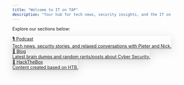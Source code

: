 ```yaml
---
title: "Welcome to IT on TAP"
description: "Your hub for tech news, security insights, and the IT on TAP podcast. Choose a section below to get started."
---
```


Explore our sections below:

<div class="flex flex-wrap justify-center items-stretch mv4">
  <a href="/podcast/" class="br3 pa4 ma3 tc grow w5 bg-white dark-gray b shadow-5 no-underline ba b--moon-gray" style="display: inline-flex; flex-direction: column; justify-content: space-between;">
    🎙️ Podcast
    <div class="db f6 fw4 mt2">Tech news, security stories, and relaxed conversations with Pieter and Nick.</div>
  </a>
  <a href="/posts/" class="br3 pa4 ma3 tc grow w5 bg-white dark-gray b shadow-5 no-underline ba b--moon-gray" style="display: inline-flex; flex-direction: column; justify-content: space-between;">
    📝 Blog
    <div class="db f6 fw4 mt2">Latest brain dumps and random rants/posts about Cyber Security.</div>
  </a>
  <a href="/hackthebox/" class="br3 pa4 ma3 tc grow w5 bg-white dark-gray b shadow-5 no-underline ba b--moon-gray" style="display: inline-flex; flex-direction: column; justify-content: space-between;">
    📝 HackTheBox
    <div class="db f6 fw4 mt2">Content created based on HTB.</div>
  </a>
</div>

<style>
.bg-gradient-blue {
  background: linear-gradient(90deg, #007cf0 0%, #00dfd8 100%) !important;
}
.bg-gradient-pink {
  background: linear-gradient(90deg, #ff512f 0%, #dd2476 100%) !important;
}
.shadow-5 {
  box-shadow: 0 8px 32px rgba(0,0,0,0.12), 0 1.5px 4px rgba(0,0,0,0.08);
}
/* Fix for small screens: make cards take full width below 480px */
@media (max-width: 480px) {
  .w5 {
    width: 90vw !important;
    min-width: unset !important;
    max-width: 100vw !important;
  }
}
</style>
